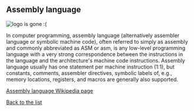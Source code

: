 ## Assembly language

![logo is gone :(](https://upload.wikimedia.org/wikipedia/en/thumb/0/06/Wiktionary-logo-v2.svg/27px-Wiktionary-logo-v2.svg.png "Logo Assembly language")




In computer programming,  assembly language (alternatively assembler language or symbolic machine code), often referred to simply as assembly and commonly abbreviated as ASM or asm, is any low-level programming language with a very strong correspondence between the instructions in the language and the architecture's machine code instructions. Assembly language usually has one statement per machine instruction (1:1), but  constants, comments, assembler directives, symbolic labels of, e.g., memory locations, registers, and macros are generally also supported.


[Assembly language Wikipedia page](https://en.wikipedia.org/wiki/Assembly_language)

[Back to the list](list_page.md)
